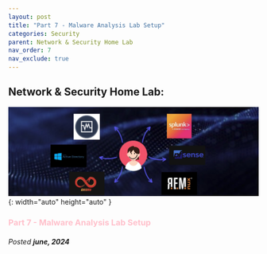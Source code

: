 ```yaml
---
layout: post
title: "Part 7 - Malware Analysis Lab Setup"
categories: Security
parent: Network & Security Home Lab
nav_order: 7
nav_exclude: true
---
```



## Network & Security Home Lab: 

![banner](/assets/banner.jpg){: width="auto" height="auto" }

### <span style="color: pink; font-weight: bold;">Part 7 - Malware Analysis Lab Setup</span>

###### Posted ***june, 2024***

